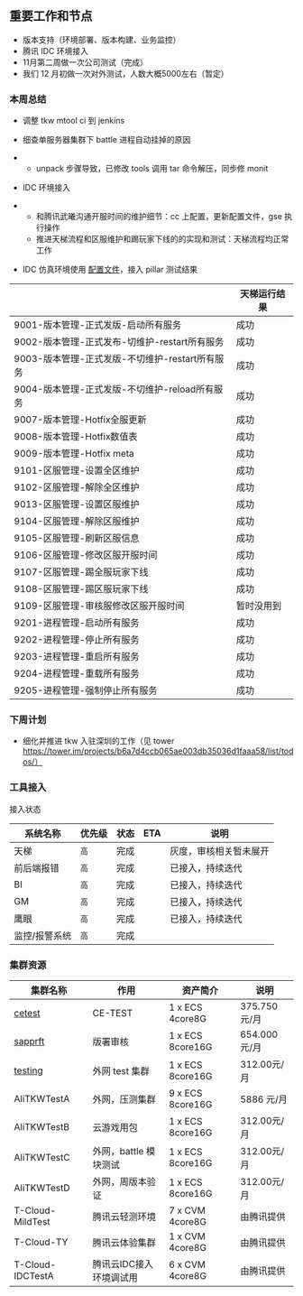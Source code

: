



重要工作和节点
---

- 版本支持（环境部署、版本构建、业务监控）
- 腾讯 IDC 环境接入
- 11月第二周做一次公司测试（完成）
- 我们 12 月初做一次对外测试，人数大概5000左右（暂定）



### 本周总结

- 调整 tkw mtool ci 到 jenkins 
- 细查单服务器集群下 battle 进程自动挂掉的原因

- - unpack 步骤导致，已修改 tools 调用 tar 命令解压，同步修 monit

- IDC 环境接入

- - 和腾讯武曦沟通开服时间的维护细节：cc 上配置，更新配置文件，gse 执行操作
  - 推进天梯流程和区服维护和踢玩家下线的的实现和测试：天梯流程均正常工作

- IDC 仿真环境使用 [配置文件](https://topjoy.yuque.com/tsd/services/urxg3n)，接入 pillar 测试结果

|                                                 | 天梯运行结果 |
| ----------------------------------------------- | ------------ |
| 9001-版本管理-正式发版-启动所有服务             | 成功         |
| 9002-版本管理-正式发布-切维护-restart所有服务   | 成功         |
| 9003-版本管理-正式发版-不切维护-restart所有服务 | 成功         |
| 9004-版本管理-正式发版-不切维护-reload所有服务  | 成功         |
| 9007-版本管理-Hotfix全服更新                    | 成功         |
| 9008-版本管理-Hotfix数值表                      | 成功         |
| 9009-版本管理-Hotfix meta                       | 成功         |
| 9101-区服管理-设置全区维护                      | 成功         |
| 9102-区服管理-解除全区维护                      | 成功         |
| 9013-区服管理-设置区服维护                      | 成功         |
| 9104-区服管理-解除区服维护                      | 成功         |
| 9105-区服管理-刷新区服信息                      | 成功         |
| 9106-区服管理-修改区服开服时间                  | 成功         |
| 9107-区服管理-踢全服玩家下线                    | 成功         |
| 9108-区服管理-踢区服玩家下线                    | 成功         |
| 9109-区服管理-审核服修改区服开服时间            | 暂时没用到   |
| 9201-进程管理-启动所有服务                      | 成功         |
| 9202-进程管理-停止所有服务                      | 成功         |
| 9203-进程管理-重启所有服务                      | 成功         |
| 9204-进程管理-重载所有服务                      | 成功         |
| 9205-进程管理-强制停止所有服务                  | 成功         |



### 下周计划

- 细化并推进 tkw 入驻深圳的工作（见 tower https://tower.im/projects/b6a7d4ccb065ae003db35036d1faaa58/list/todos/）



### 工具接入

接入状态

| 系统名称      | 优先级 | 状态 | ETA  | 说明                   |
| ------------- | ------ | ---- | ---- | ---------------------- |
| 天梯          | `高`   | 完成 |      | 灰度，审核相关暂未展开 |
| 前后端报错    | `高`   | 完成 |      | 已接入，持续迭代       |
| BI            | `高`   | 完成 |      | 已接入，持续迭代       |
| GM            | `高`   | 完成 |      | 已接入，持续迭代       |
| 鹰眼          | `高`   | 完成 |      | 已接入，持续迭代       |
| 监控/报警系统 | `高`   | 完成 |      |                        |



### 集群资源

| 集群名称                                                     | 作用                    | 资产简介         | 说明         |
| ------------------------------------------------------------ | ----------------------- | ---------------- | ------------ |
| [cetest](https://git.youle.game/TC/TSD/DevOps/documents/wikis/game-supporting/tkw/details/tkw-ce-test-env) | CE-TEST                 | 1 x ECS 4core8G  | 375.750元/月 |
| [sapprft]()                                                  | 版署审核                | 1 x ECS 8core16G | 654.000元/月 |
| [testing](https://ecs.console.aliyun.com/?spm=5176.2020520152.favorites.decs.261716ddWEIIwm#/server/i-bp1h073jqg8vmpvdbwhu/detail?regionId=cn-hangzhou) | 外网 test 集群          | 1 x ECS 8core16G | 312.00元/月  |
| AliTKWTestA                                                  | 外网，压测集群          | 9 x ECS 8core16G | 5886 元/月   |
| AliTKWTestB                                                  | 云游戏用包              | 1 x ECS 8core16G | 312.00元/月  |
| AliTKWTestC                                                  | 外网，battle 模块测试   | 1 x ECS 8core16G | 312.00元/月  |
| AliTKWTestD                                                  | 外网，周版本验证        | 1 x ECS 8core16G | 312.00元/月  |
| T-Cloud-MildTest                                             | 腾讯云轻测环境          | 7 x CVM 4core8G  | 由腾讯提供   |
| T-Cloud-TY                                                   | 腾讯云体验集群          | 1 x CVM 4core8G  | 由腾讯提供   |
| T-Cloud-IDCTestA                                             | 腾讯云IDC接入环境调试用 | 6 x CVM 4core8G  | 由腾讯提供   |